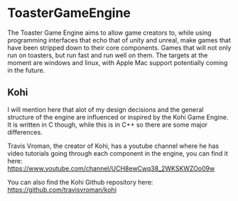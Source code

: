 # ToasterGameEngine
The Toaster Game Engine aims to allow game creators to, while using programming interfaces that 
echo that of unity and unreal, make games that have been stripped down to their core components. 
Games that will not only run on toasters, but run fast and run well on them. The targets at the 
moment are windows and linux, with Apple Mac support potentially coming in the future.

## Kohi
I will mention here that alot of my design decisions and the general structure of the engine are
influenced or inspired by the Kohi Game Engine. It is written in C though, while this is in
C++ so there are some major differences. 

Travis Vroman, the creator of Kohi, has a youtube channel where 
he has video tutorials going through each component in the engine, you can find it here: 
https://www.youtube.com/channel/UCH8ewCwq38_2WKSKWZOo09w

You can also find the Kohi Github repository here: https://github.com/travisvroman/kohi
